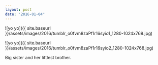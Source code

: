 ```yaml
---
layout: post
date: "2016-01-04"
---
```


![yo yo]({{ site.baseurl }}/assets/images/2016/tumblr_o0fvm8zaPf1r16syio1_1280-1024x768.jpg)

![yo yo]({{ site.baseurl }}/assets/images/2016/tumblr_o0fvm8zaPf1r16syio2_1280-1024x768.jpg)

Big sister and her littlest brother.
